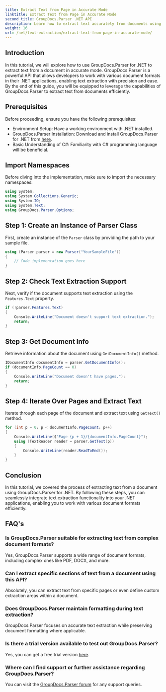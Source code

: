 ```yaml
---
title: Extract Text from Page in Accurate Mode
linktitle: Extract Text from Page in Accurate Mode
second_title: GroupDocs.Parser .NET API
description: Learn how to extract text accurately from documents using GroupDocs.Parser for .NET in this comprehensive tutorial.
weight: 16
url: /net/text-extraction/extract-text-from-page-in-accurate-mode/
---
```

## Introduction
In this tutorial, we will explore how to use GroupDocs.Parser for .NET to extract text from a document in accurate mode. GroupDocs.Parser is a powerful API that allows developers to work with various document formats in their .NET applications, enabling text extraction with precision and ease. By the end of this guide, you will be equipped to leverage the capabilities of GroupDocs.Parser to extract text from documents efficiently.
## Prerequisites
Before proceeding, ensure you have the following prerequisites:
- Environment Setup: Have a working environment with .NET installed.
- GroupDocs.Parser Installation: Download and install GroupDocs.Parser for .NET from [here](https://releases.groupdocs.com/parser/net/).
- Basic Understanding of C#: Familiarity with C# programming language will be beneficial.
## Import Namespaces
Before diving into the implementation, make sure to import the necessary namespaces:
```csharp
using System;
using System.Collections.Generic;
using System.IO;
using System.Text;
using GroupDocs.Parser.Options;
```
## Step 1: Create an Instance of Parser Class
First, create an instance of the `Parser` class by providing the path to your sample file.
```csharp
using (Parser parser = new Parser("YourSampleFile"))
{
    // Code implementation goes here
}
```
## Step 2: Check Text Extraction Support
Next, verify if the document supports text extraction using the `Features.Text` property.
```csharp
if (!parser.Features.Text)
{
    Console.WriteLine("Document doesn't support text extraction.");
    return;
}
```
## Step 3: Get Document Info
Retrieve information about the document using `GetDocumentInfo()` method.
```csharp
IDocumentInfo documentInfo = parser.GetDocumentInfo();
if (documentInfo.PageCount == 0)
{
    Console.WriteLine("Document doesn't have pages.");
    return;
}
```
## Step 4: Iterate Over Pages and Extract Text
Iterate through each page of the document and extract text using `GetText()` method.
```csharp
for (int p = 0; p < documentInfo.PageCount; p++)
{
    Console.WriteLine($"Page {p + 1}/{documentInfo.PageCount}");
    using (TextReader reader = parser.GetText(p))
    {
        Console.WriteLine(reader.ReadToEnd());
    }
}
```
## Conclusion
In this tutorial, we covered the process of extracting text from a document using GroupDocs.Parser for .NET. By following these steps, you can seamlessly integrate text extraction functionality into your .NET applications, enabling you to work with various document formats efficiently.

## FAQ's
### Is GroupDocs.Parser suitable for extracting text from complex document formats?
Yes, GroupDocs.Parser supports a wide range of document formats, including complex ones like PDF, DOCX, and more.
### Can I extract specific sections of text from a document using this API?
Absolutely, you can extract text from specific pages or even define custom extraction areas within a document.
### Does GroupDocs.Parser maintain formatting during text extraction?
GroupDocs.Parser focuses on accurate text extraction while preserving document formatting where applicable.
### Is there a trial version available to test out GroupDocs.Parser?
Yes, you can get a free trial version [here](https://releases.groupdocs.com/).
### Where can I find support or further assistance regarding GroupDocs.Parser?
You can visit the [GroupDocs.Parser forum](https://forum.groupdocs.com/c/parser/17) for any support queries.
